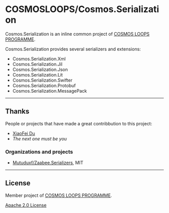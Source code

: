 # COSMOSLOOPS/Cosmos.Serialization

Cosmos.Serialization is an inline common project of [COSMOS LOOPS PROGRAMME](https://github.com/cosmos-loops).

Cosmos.Serialization provides several serializers and extensions:

- Cosmos.Serialization.Xml
- Cosmos.Serialization.Jil
- Cosmos.Serialization.Json
- Cosmos.Serialization.Lit
- Cosmos.Serialization.Swifter
- Cosmos.Serialization.Protobuf
- Cosmos.Serialization.MessagePack

---

## Thanks

People or projects that have made a great contribbution to this project:

- [XiaoFei Du](https://github.com/Mutuduxf)
- _The next one must be you_

### Organizations and projects

- [Mutuduxf/Zaabee.Serializers](https://github.com/Mutuduxf/Zaabee.Serializers), MIT

---

## License

Member project of [COSMOS LOOPS PROGRAMME](https://github.com/cosmos-loops).

[Apache 2.0 License](/LICENSE)
